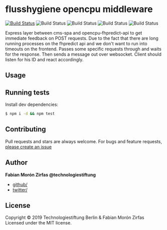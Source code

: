 # flusshygiene opencpu middleware

[![Build Status](https://travis-ci.org/technologiestiftung/flusshygiene-opencpu-middlelayer.svg?branch=master)](https://travis-ci.org/technologiestiftung/flusshygiene-opencpu-middlelayer) ![Build Status](https://github.com/technologiestiftung/flusshygiene-opencpu-middlelayer/workflows/Docker%20Image%20Build%20Test/badge.svg) ![Build Status](https://github.com/technologiestiftung/flusshygiene-opencpu-middlelayer/workflows/Build%20and%20Push%20Docker%20Image/badge.svg) ![Build Status](https://github.com/technologiestiftung/flusshygiene-opencpu-middlelayer/workflows/Jest%20Tests/badge.svg) ![Build Status](https://github.com/technologiestiftung/flusshygiene-opencpu-middlelayer/workflows/Typescript%20Build/badge.svg)

Express layer between cms-spa and opencpu-fhpredict-api to get immediate feedback on POST requests. Due to the fact that there are long running processes on the fhpredict api and we don't want to run into timeouts on the frontend.
Passes some specific requests through and waits for the response. Then sends a message out over websocket. Client should listen for his ID and react accordingly.

## Usage

## Running tests

Install dev dependencies:

```sh
$ npm i -d && npm test
```

## Contributing

Pull requests and stars are always welcome. For bugs and feature requests, [please create an issue](https://github.com/fabianmoronzirfas/flusshygiene-redis-pubsub/issues)

## Author

**Fabian Morón Zirfas @technologiestiftung**

* [github/](https://github.com/fabianmoronzirfas)
* [twitter/](http://twitter.com/fmoronzirfas)

## License

Copyright © 2019 Technologiestiftung Berlin & Fabian Morón Zirfas
Licensed under the MIT license.


